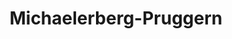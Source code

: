 ---
title: Michaelerberg-Pruggern
url: /michaelerberg-pruggern/
latitude: 47.423
longitude: 13.875
---